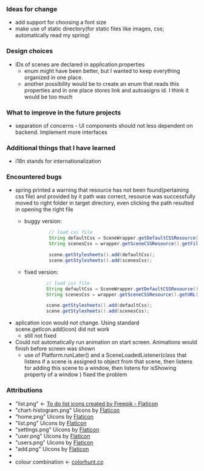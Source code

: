 ### Ideas for change
- add support for choosing a font size
- make use of static directory(for static files like images, css; automatically read my spring)

### Design choices
- IDs of scenes are declared in application.properties
  - enum might have been better, but I wanted to keep everything organized in one place. 
  - another possibility would be to create an enum that reads this properties and in one place stores link and autoasigns id. I think it would be too much

### What to improve in the future projects
- separation of concerns - UI components should not less dependent on backend. Implement more interfaces 
  
### Additional things that I have learned
- i18n stands for internationalization

### Encountered bugs
 - spring printed a warning that resource has not been found(pertaining css file) and provided by it path was correct, resource was successfully moved to right folder in target directory, even clicking the path resulted in opening the right file
   - buggy version: 
       ```java  
                // load css file
                String defaultCss = SceneWrapper.getDefaultCSSResource().getFile().toPath().toString();
                String scenesCss = wrapper.getSceneCSSResource().getFile().toPath().toString();
    
                scene.getStylesheets().add(defaultCss);
                scene.getStylesheets().add(scenesCss); 
       ```

   - fixed version:
     ```java             
             // load css file
             String defaultCss = SceneWrapper.getDefaultCSSResource().getURL().toExternalForm();
             String scenesCss = wrapper.getSceneCSSResource().getURL().toExternalForm();

             scene.getStylesheets().add(defaultCss);
             scene.getStylesheets().add(scenesCss); 
     ```
 -  aplication icon would not change. Using standard scene.getIcon.add(icon) did not work
    - still not fixed 
 - Could not automatically run animation on start screen. Animations would finish before screen was shown
    - use of  Platform.runLater() and a SceneLoadedListener(class that listens if a scene is assigned to object from that scene, then listens for adding this scene to a window, then listens for isShowing property of a window ) fixed the problem
### Attributions
- "list.png" <- <a href="https://www.flaticon.com/free-icons/to-do-list" title="to do list icons">To do list icons created by Freepik - Flaticon</a>
- "chart-histogram.png" Uicons by <a href="https://www.flaticon.com/uicons">Flaticon</a>
- "home.png" Uicons by <a href="https://www.flaticon.com/uicons">Flaticon</a>
- "list.png" Uicons by <a href="https://www.flaticon.com/uicons">Flaticon</a>
- "settings.png" Uicons by <a href="https://www.flaticon.com/uicons">Flaticon</a>
- "user.png" Uicons by <a href="https://www.flaticon.com/uicons">Flaticon</a>
- "users.png" Uicons by <a href="https://www.flaticon.com/uicons">Flaticon</a>
- "add.png" Uicons by <a href="https://www.flaticon.com/uicons">Flaticon</a>
- 
- colour combination <- <a href="https://colorhunt.co/palette/1e201e3c3d37697565ecdfcc" title="colour">colorhunt.co</a>